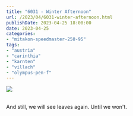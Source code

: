 ```yaml
---
title: "6031 - Winter Afternoon"
url: /2023/04/6031-winter-afternoon.html
publishDate: 2023-04-25 18:00:00
date: 2023-04-25
categories:
- "mitakon-speedmaster-250-95"
tags:
- "austria"
- "carinthia"
- "karnten"
- "villach"
- "olympus-pen-f"
---
```

<div class="container">
<div class="center"><a target="_blank" href="https://d25zfm9zpd7gm5.cloudfront.net/1200x1200/2019/20191226_152437_lr.jpg"><img class="webfeedsFeaturedVisual" src="https://d25zfm9zpd7gm5.cloudfront.net/0600x0600/2019/20191226_152437_lr.jpg" /></a></div>
</div>
<br />

And still, we will see leaves again. Until we won't.
